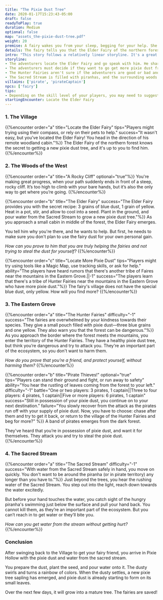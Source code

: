 ```yaml
---
title: "The Pixie Dust Tree"
date: 2020-01-17T15:23:43-05:00
draft: false
readyToPlay: true
duration: Medium
optional: false
map: "assets_the-pixie-dust-tree.pdf"
weight: 20
premise: A fairy wakes you from your sleep, begging for your help. She explains that ice from the north froze and killed their pixie dust tree. Without, she and the rest of her village will never fly again.
details: The fairy tells you that the Elder Fairy of the northern forest knows how to get a new pixie dust tree. She cannot go with you, as she does not have enough pixie dust to make the journey and is very tired. It's up to you to find him. She provides you with a compass to help you find your way.
intro: "This story follows a relatively linear storyline. It's a great choice for beginners."
storyline:
- The adventurers locate the Elder Fairy and go speak with him. He shares the secret to creating a new pixie dust tree... but it requires items from around Farfaria.
- The adventurers must decide if they want to go get more pixie dust from the Hunter Fairies first, or get water from the Sacred Stream.
- The Hunter Fairies aren't sure if the adventurers are good or bad and attack them. Players must defend themselves without harming the fairies.
- The Sacred Stream is filled with piranhas, and the surrounding woods are dangerous. They need to collect water without getting bit, and avoiding being caught.
villains: ['pirate', 'pirateCaptain']
npcs: ['fairy']
tips:
- Depending on the skill level of your players, you may need to suggest that they ask the Elder Fairy where they can find more pixie dust, or have a non-player character step in to guide them to the Hunter Fairies.
startingEncounter: Locate the Elder Fairy
---
```


### 1. The Village

{{%encounter order="a" title="Locate the Elder Fairy" tips="Players might trying using their compass, or rely on their pets to help." success="It wasn't easy, but you've located the Elder Fairy! You head in the direction of his remote woodland cabin."%}}
The Elder Fairy of the northern forest knows the secret to getting a new pixie dust tree, and it's up to you to find him.
{{%/encounter%}}

### 2. The Woods of the West

{{%encounter order="a" title="A Rocky Cliff" optional="true"%}}
You're making great progress, when your path suddenly ends in front of a steep, rocky cliff. It’s too high to climb with your bare hands, but it’s also the only way to get where you’re going.
{{%/encounter%}}

{{%encounter order="b" title="The Elder Fairy" success="The Elder Fairy provides you with the secret recipe: 3 grains of blue dust, 1 grain of yellow. Heat in a pot, stir, and allow to cool into a seed. Plant in the ground, and pour water from the Sacred Stream to grow a new pixie dust tree."%}}
As you approach a small cabin in middle of the forest, the Elder Fairy emerges.

You tell him why you're there, and he wants to help. But first, he needs to make sure you don't plan to use the fairy dust for your own personal gain.

*How can you prove to him that you are truly helping the fairies and not trying to steal the dust for yourself?*
{{%/encounter%}}

{{%encounter order="c" title="Locate More Pixie Dust" tips="Players might try using tools like a Magic Map, use tracking skills, or ask for help." ability="The players have heard rumors that there's another tribe of Faires near the mountains in the Eastern Grove.||-1" success="The players learn that there's a tribe of Hunter Fairies near the mountains in the Eastern Grove who have more pixie dust."%}}
The fairy's village does not have the special blue dust, only yellow. How will you find more?
{{%/encounter%}}

### 3. The Eastern Grove

{{%encounter order="a" title="The Hunter Fairies" difficulty="-1" success="The fairies are overwhelmed by your kindness towards their species. They give a small pouch filled with pixie dust&mdash;three blue grains and one yellow. They also warn you that the forest can be dangerous."%}}
As you approach the border where the forest meets the mountains, you enter the territory of the Hunter Fairies. They have a healthy pixie dust tree, but think you’re dangerous and try to attack you. They're an important part of the ecosystem, so you don't want to harm them.

*How do you prove that you’re a friend, and protect yourself, without harming them?*
{{%/encounter%}}

{{%encounter order="b" title="Pirate Thieves!" optional="true" tips="Players can stand their ground and fight, or run away to safety" ability="You hear the rustling of leaves coming from the forest to your left." difficulty="-1" battle="One or two players: 3 pirates, 1 captain||Three to four players: 4 pirates, 1 captain||Five or more players: 6 pirates, 1 captain" success="Still in possession of your pixie dust, you continue on to your next destination." failure="You slowly recover from the attack as the pirates run off with your supply of pixie dust. Now, you have to choose: chase after them and try to get it back, or return to the village of the Hunter Fairies and beg for more?" %}}
A band of pirates emerges from the dark forest.

They've heard that you’re in possession of pixie dust, and want it for themselves. They attack you and try to steal the pixie dust.
{{%/encounter%}}

### 4. The Sacred Stream

{{%encounter order="a" title="The Sacred Stream" difficulty="-1" success="With water from the Sacred Stream safely in hand, you move on quickly. You don't want to be around the piranha (or in pirate territory) any longer than you have to."%}}
Just beyond the trees, you hear the rushing water of the Sacred Stream. You step out into the light, reach down towards the water excitedly.

But before your hand touches the water, you catch sight of the hungry piranha's swimming just below the surface and pull your hand back. You cannot kill them, as they’re an important part of the ecosystem. But you can’t reach in to get water or they’ll bite you.

*How can you get water from the stream without getting hurt?*
{{%/encounter%}}

### Conclusion

After swinging back to the Village to get your fairy friend, you arrive in Pixie Hollow with the pixie dust and water from the sacred stream.

You prepare the dust, plant the seed, and pour water onto it. The dusty swirls and turns a rainbow of colors. When the dusty settles, a new pixie tree sapling has emerged, and pixie dust is already starting to form on its small leaves.

Over the next few days, it will grow into a mature tree. The fairies are saved!